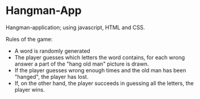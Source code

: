 # Hangman-App

Hangman-application; using javascript, HTML and CSS. 

Rules of the game:

- A word is randomly generated
- The player guesses which letters the word contains, for each wrong answer a part of the "hang old man" picture is drawn. 
- If the player guesses wrong enough times and the old man has been "hanged", the player has lost. 
- If, on the other hand, the player succeeds in guessing all the letters, the player wins.
